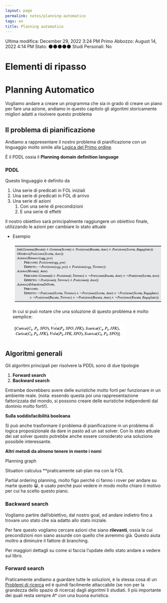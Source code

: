 ```yaml
---
layout: page
permalink: notes/planning-automatico
tags: en
title: Planning automatico
---
```


Ultima modifica: December 29, 2022 3:24 PM
Primo Abbozzo: August 14, 2022 4:14 PM
Stato: 🌑🌑🌑🌑🌑
Studi Personali: No

# Elementi di ripasso

# Planning Automatico

Vogliamo andare a creare un programma che sia in grado di creare un piano per fare una azione, andiamo in questo capitolo gli algoritmi storicamente migliori adatti a risolvere questo problema

## Il problema di pianificazione

Andiamo a rappresentare il nostro problema di pianificazione con un linguaggio molto simile alla [Logica del Primo ordine](/notes/logica-del-primo-ordine).

È il PDDL ossia il **Planning domain definition language**

### PDDL

Questo linguaggio è definito da

1. Una serie di predicati in FOL iniziali
2. Una serie di predicati in FOL di arrivo
3. Una serie di azioni
    1. Con una serie di precondizioni
    2. E una serie di effetti



Il nostro obiettivo sarà principalmente raggiungere un obiettivo finale, utilizzando le azioni per cambiare lo stato attuale

- Esempio

    <img src="/images/notes/image/universita/ex-notion/Planning automatico/Untitled.png" alt="image/universita/ex-notion/Planning automatico/Untitled">

    In cui si può notare che una soluzione di questo problema è molto semplice:

    <img src="/images/notes/image/universita/ex-notion/Planning automatico/Untitled 1.png" alt="image/universita/ex-notion/Planning automatico/Untitled 1">


## Algoritmi generali

Gli algoritmi principali per risolvere la PDDL sono di due tipologie

1. **Forward search**
2. **Backward search**

Entrambe dovrebbero avere delle euristiche molto forti per funzionare in un ambiente reale. (nota: essendo questa poi una rappresentazione fattorizzata del mondo, si possono creare delle euristiche indipendenti dal dominio molto forti!).

**Sulla soddisfacibilità booleana**

Si può anche trasformare il problema di pianificazione in un problema di logica proposizionale da dare in pasto ad un sat solver. Con lo stato attuale dei sat solver questo potrebbe anche essere considerato una soluzione possibile interessante.

**Altri metodi da almeno tenere in mente i nomi**

Planning graph

Situation calculus **praticamente sat-plan ma con la FOL

Partial ordering planning, molto figo perché ci fanno i rover per andare su marte questo 😀, è usato perché puoi vedere in modo molto chiaro il motivo per cui ha scelto questo piano.

### Backward search

Vogliamo partire dall’obiettivo, dal nostro goal, ed andare indietro fino a trovare uno stato che sia adatto allo stato iniziale.

Per fare questo vogliamo cercare azioni che siano **rilevanti**, ossia le cui precondizioni non siano assurde con quello che avremmo già. Questo aiuta moltro a diminuire il fattore di branching.

Per maggiori dettagli su come si faccia l’update dello stato andare a vedere sul libro.

### Forward search

Praticamente andiamo a guardare tutte le soluzioni, è la stessa cosa di un [Problemi di ricerca](/notes/problemi-di-ricerca) ed è quindi facilmente attaccabile (se non per la grandezza dello spazio di ricerca) dagli algoritmi lì studiati. Il più importante dei quali resta sempre A* con una buona euristica.

###